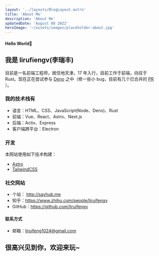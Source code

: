 ```yaml
---
layout: '../layouts/BlogLayout.astro'
title: 'About Me'
description: 'About Me'
updatedDate: 'August 08 2022'
heroImage: '~/assets/images/placeholder-about.jpg'
---
```


#### Hello World👏

## 我是 lirufiengv(李瑞丰)

目前是一名前端工程师，居住地天津。17 年入行，目前工作于前端，向往于 Rust。现在正在尝试参与 [Deno](https://github.com/denoland) 之中（修一些小 bug，目前有几个已合并的 [PR](https://github.com/denoland/deno/issues?q=author%3Aliruifengv) ）。

### 我的技术栈有

- 语言：HTML、CSS、JavaScript(Node、Deno)、Rust
- 前端：Vue、React、Astro、Next.js
- 后端：Actix、Express
- 客户端跨平台：Electron

### 开发

本网站使用如下技术构建：

- [Astro](https://astro.build/)
- [TailwindCSS](https://tailwindcss.com/)

### 社交网站

- 个站： http://sayhub.me
- 知乎：https://www.zhihu.com/people/liruifengv
- GitHub：https://github.com/liruifengv

#### 联系方式

- 邮箱：liruifeng1024@gmail.com

## 很高兴见到你，欢迎来玩~
